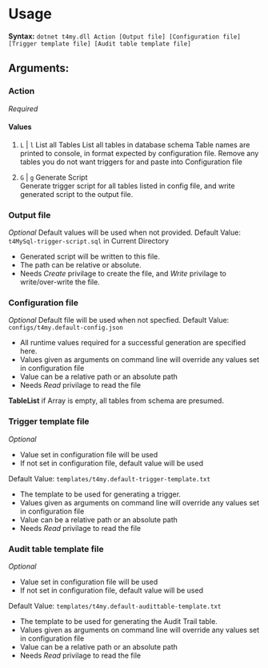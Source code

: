 # Usage

**Syntax:**
`dotnet t4my.dll Action [Output file] [Configuration file] [Trigger template file] [Audit table template file]`

## Arguments:

### Action
*Required*

#### Values

1. `L` | `l` 
List all Tables
List all tables in database schema
Table names are printed to console, in format expected by configuration file.
Remove any tables you do not want triggers for and paste into Configuration file

2. `G` | `g` 
Generate Script  
Generate trigger script for all tables listed in config file, and write generated script to the output file.

### Output file
*Optional*
Default values will be used when not provided.
Default Value: `t4MySql-trigger-script.sql` in Current Directory

- Generated script will be written to this file. 
- The path can be relative or absolute. 
- Needs *Create* privilage to create the file, and *Write* privilage to write/over-write the file.

### Configuration file
*Optional*
Default file will be used when not specfied.
Default Value: `configs/t4my.default-config.json`

- All runtime values required for a successful generation are specified here.
- Values given as arguments on command line will override any values set in configuration file
- Value can be a relative path or an absolute path
- Needs *Read* privilage to read the file

**TableList**
if Array is empty, all tables from schema are presumed.

### Trigger template file
*Optional*
- Value set in configuration file will be used
- If not set in configuration file, default value will be used

Default Value: `templates/t4my.default-trigger-template.txt`

- The template to be used for generating a trigger.
- Values given as arguments on command line will override any values set in configuration file
- Value can be a relative path or an absolute path
- Needs *Read* privilage to read the file

### Audit table template file
*Optional*
- Value set in configuration file will be used
- If not set in configuration file, default value will be used

Default Value: `templates/t4my.default-audittable-template.txt`

- The template to be used for generating the Audit Trail table.
- Values given as arguments on command line will override any values set in configuration file
- Value can be a relative path or an absolute path
- Needs *Read* privilage to read the file
